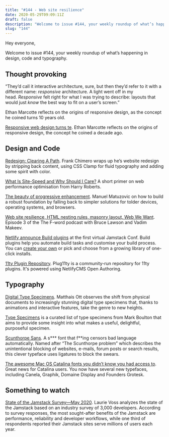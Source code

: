 ```yaml
---
title: "#144 - Web site resilience"
date: 2020-05-29T09:09:11Z
draft: false
description: "Welcome to issue #144, your weekly roundup of what’s happening in design, code and typography."
slug: "144"
---
```


Hey everyone,

Welcome to issue #144, your weekly roundup of what’s happening in design, code and typography.

## Thought provoking

“They’d call it interactive architecture, sure, but then they’d refer to it with a different name: *responsive* architecture. A light went off in my head. *Responsive* felt right for what I was trying to describe: layouts that would just *know* the best way to fit on a user’s screen.”

Ethan Marcotte reflects on the origins of responsive design, as the concept he coined turns 10 years old.

[Responsive web design turns te](https://ethanmarcotte.com/wrote/responsive-design-at-10/). Ethan Marcotte reflects on the origins of responsive design, the concept he coined a decade ago.

## Design and Code

[Redesign: Clearing A Path](https://frankchimero.com/blog/2020/redesign-wrapping-up/). Frank Chimero wraps up he’s website redesign by stripping back content, using CSS Clamp for fluid typography and adding some spirit with color.

[What Is Site-Speed and Why Should I Care?](https://csswizardry.com/downloads/site-speed/) A short primer on web performance optimisation from Harry Roberts.

[The beauty of progressive enhancement](https://www.matuzo.at/blog/beauty-of-progressive-enhancement/). Manuel Matuzovic on how to build a robust foundation by falling back to simpler solutions for tolder devices, operating systems, and browsers.

[Web site resilience, HTML nesting rules, masonry layout, Web We Want](https://f-word.dev/episodes/3/). Episode 3 of the The F-word podcast with Bruce Lawson and Vadim Makeev.

[Netlify announce Build plugins](https://www.netlify.com/blog/2020/05/27/netlify-build-plugins-are-here/) at the first virtual Jamstack Conf. Build plugins help you automate build tasks and customise your build process. You can [create your own](https://www.netlify.com/blog/2019/10/16/creating-and-using-your-first-netlify-build-plugin/) or pick and choose from a growing library of one-click installs.

[11ty Plugin Repository](https://plug11ty.com/). Plug11ty is a community-run repository for 11ty plugins. It's powered using NetlifyCMS Open Authoring.

## Typography

[Digital Type Specimens](https://matthiasott.com/notes/digital-type-specimens). Matthais Ott observes the shift from physical documents to increasingly stunning digital type specimens that, thanks to animations and interactive features, take the genre to new heights.

[Type Specimens](https://typespecimens.xyz/) is a curated list of type specimens from Mark Boulton that aims to provide some insight into what makes a useful, delightful, purposeful specimen.

[Scunthorpe Sans](https://vole.wtf/scunthorpe-sans/). A s\*** font that f\**ing censors bad language automatically. Named after “The Scunthorpe problem” which describes the unintentional blocking of websites, e-mails, forum posts or search results, this clever typeface uses ligatures to block the swears.

[The awesome Mac OS Catalina fonts you didn’t know you had access to](https://typography.guru/journal/awesome-catalina-fonts/). Great news for Catalina users. You now have several new typefaces, including Canela, Graphik, Domaine Display and Founders Grotesk.

## Something to watch

[State of the Jamstack Survey—May 2020](https://www.youtube.com/watch?v=nPcSxIkt5-I). Laurie Voss analyzes the state of the Jamstack based on an industry survey of 3,000 developers. According to survey responses, the most sought-after benefits of the Jamstack are performance, reliability and developer workflows, while one third of respondents reported their Jamstack sites serve millions of users each year.
